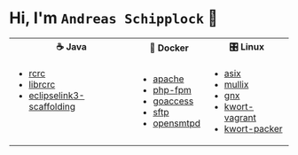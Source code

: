 # Hi, I'm `Andreas Schipplock` 👋

<table>
  <tbody>
    <tr>
      <th>☕ Java</th>
      <th>🐳 Docker</th>
      <th>🎛️ Linux</th>
    </tr>
    <tr>
      <td valign="top">
        <ul>
          <li><a href="https://github.com/schipplock/rcrc">rcrc</a></li>
          <li><a href="https://github.com/schipplock/librcrc">librcrc</a></li>
          <li><a href="https://github.com/schipplock/eclipselink3-scaffolding">eclipselink3-scaffolding</a></li>
        </ul>
      </td>
      <td>
        <ul>
          <li><a href="https://github.com/schipplock/apache">apache</a></li>
          <li><a href="https://github.com/schipplock/php-fpm">php-fpm</a></li>
          <li><a href="https://github.com/schipplock/goaccess">goaccess</a></li>
          <li><a href="https://github.com/schipplock/sftp">sftp</a></li>
          <li><a href="https://github.com/schipplock/opensmtpd">opensmtpd</a></li>
        </ul>
      </td>
      <td>
        <ul>
          <li><a href="https://github.com/schipplock/asix">asix</a></li>
          <li><a href="https://github.com/schipplock/mullix">mullix</a></li>
          <li><a href="https://github.com/schipplock/gnx">gnx</a></li>
          <li><a href="https://github.com/schipplock/kwort-vagrant">kwort-vagrant</a></li>
          <li><a href="https://github.com/schipplock/kwort-packer">kwort-packer</a></li>
        </ul>
      </td>
    </tr>
  </tbody>
</table>
